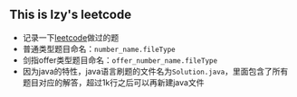 ## This is lzy's leetcode
- 记录一下[leetcode](https://leetcode-cn.com/u/sjtulzy/)做过的题
- 普通类型题目命名：`number_name.fileType`
- 剑指offer类型题目命名：`offer_number_name.fileType`
- 因为java的特性，java语言刷题的文件名为`Solution.java`，里面包含了所有题目对应的解答，超过1k行之后可以再新建java文件